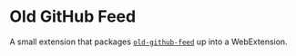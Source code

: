 # Old GitHub Feed

A small extension that packages [`old-github-feed`](https://github.com/Gerrit0/old-github-feed) up into a WebExtension.
